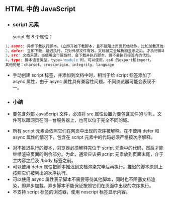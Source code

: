 ## HTML 中的 JavaScript

- ### script 元素
  script 有 8 个属性：

```js
1、async: 异步下载执行脚本。（立即开始下载脚本，且不能阻止页面其他动作，比如加载其他脚本。只对外部脚本有效）
2、defer: 立即下载，延迟执行。只对外部文件有效。文档被完全解析和显示之后，才执行脚本。
3、src: 文档来源。当使用这个属性时，会下载并执行脚本，但不会执行标签内的代码。
4、type: 脚本语言类型，type='module'时，可以使用，es6 的export和import。
其他的是：charset、crossorigin、integrity、language
```

- 手动创建 script 标签，并添加到文档中时，相当于给 script 标签添加了 async 属性，由于 async 属性具有兼容性问题，不同浏览器可能会表现不一。

* ### 小结
* 要包含外部 JavaScript 文件，必须将 src 属性设置为要包含文件的 URL。文件可以跟网页在同一台服务器上，也可以位于完全不同的域。

- 所有 script 元素会依照它们在网页中出现的次序被解释。在不使用 defer 和 async 属性的情况下，包含在 script 元素中的代码必须严格按次序解释。

* 对不推迟执行的脚本，浏览器必须解释完位于 script 元素中的代码，然后才能继续渲染页面的剩余部分。为此，通常应该把 script 元素放到页面末尾，介于主内容之后及 /body 标签之前。
* 可以使用 defer 属性把脚本推迟到文档渲染完毕后再执行。推迟的脚本原则上按照它们被列出的次序执行。
* 可以使用 async 属性表示脚本不需要等待其他脚本，同时也不阻塞文档渲染，即异步加载。异步脚本不能保证按照它们在页面中出现的次序执行。
* 不支持 script 标签的浏览器，使用 noscript 标签显示内容。
